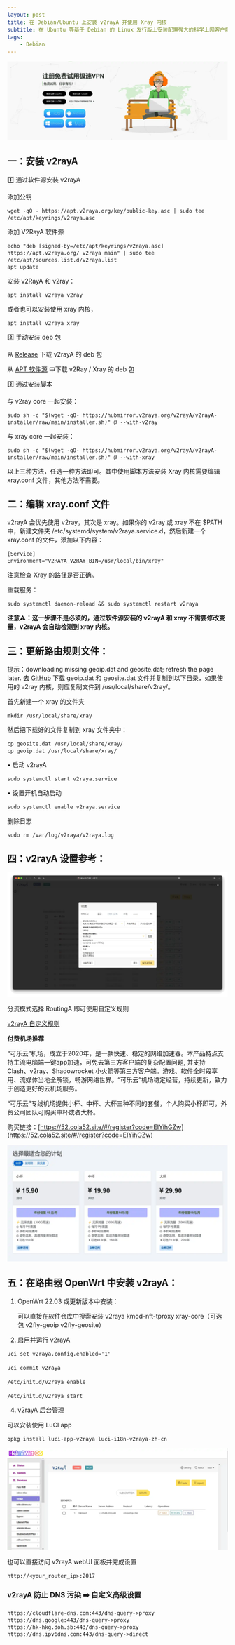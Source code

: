 ```yaml
---
layout: post
title: ﻿在 Debian/Ubuntu 上安装 v2rayA 并使用 Xray 内核
subtitle: 在 Ubuntu 等基于 Debian 的 Linux 发行版上安装配置强大的科学上网客户端 v2rayA
tags:
    - Debian
---
```


[![可乐云专线机场免费试用](https://raw.githubusercontent.com/huijingfei/huijingfei.github.io/master/images/shadowrocket/free%20shadowrocket.webp)](https://52.cola52.site/#/register?code=EIYihGZw)

## 一：安装 v2rayA

1️⃣ 通过软件源安装 v2rayA

添加公钥
```
wget -qO - https://apt.v2raya.org/key/public-key.asc | sudo tee /etc/apt/keyrings/v2raya.asc
```
添加 V2RayA 软件源
```
echo "deb [signed-by=/etc/apt/keyrings/v2raya.asc] https://apt.v2raya.org/ v2raya main" | sudo tee /etc/apt/sources.list.d/v2raya.list
apt update
```
安装 v2RayA 和 v2ray：
```
apt install v2raya v2ray
```
或者也可以安装使用 xray 内核，
 ```
apt install v2raya xray
```
2️⃣ 手动安装 deb 包

从 [Release](https://github.com/v2rayA/v2rayA/releases) 下载 v2rayA 的 deb 包

从 [APT 软件源](https://github.com/v2rayA/v2raya-apt/tree/master/pool/main/) 中下载 v2Ray / Xray 的 deb 包


3️⃣ 通过安装脚本

与 v2ray core 一起安装：

    sudo sh -c "$(wget -qO- https://hubmirror.v2raya.org/v2rayA/v2rayA-installer/raw/main/installer.sh)" @ --with-v2ray

与 xray core 一起安装：

    sudo sh -c "$(wget -qO- https://hubmirror.v2raya.org/v2rayA/v2rayA-installer/raw/main/installer.sh)" @ --with-xray

以上三种方法，任选一种方法即可。其中使用脚本方法安装 Xray 内核需要编辑 xray.conf 文件，其他方法不需要。


## 二：编辑 xray.conf 文件

v2rayA 会优先使用 v2ray，其次是 xray。如果你的 v2ray 或 xray 不在 $PATH 中，新建文件夹 /etc/systemd/system/v2raya.service.d，然后新建一个 xray.conf 的文件，添加以下内容：
```
[Service]
Environment="V2RAYA_V2RAY_BIN=/usr/local/bin/xray"
```
注意检查 Xray 的路径是否正确。

重载服务：

    sudo systemctl daemon-reload && sudo systemctl restart v2raya

**注意⚠️：这一步骤不是必须的，通过软件源安装的 v2rayA 和 xray 不需要修改变量，v2rayA 会自动检测到 xray 内核。**

## 三：更新路由规则文件：

提示：downloading missing geoip.dat and geosite.dat; refresh the page later. 去 [GitHub](https://github.com/Loyalsoldier/v2ray-rules-dat/releases) 下载 geoip.dat 和 geosite.dat 文件并复制到以下目录，如果使用的 v2ray 内核，则应复制文件到 /usr/local/share/v2ray/。

首先新建一个 xray 的文件夹
```
mkdir /usr/local/share/xray
```
然后把下载好的文件复制到 xray 文件夹中：
```
cp geosite.dat /usr/local/share/xray/
cp geoip.dat /usr/local/share/xray/
```
• 启动 v2rayA
```
sudo systemctl start v2raya.service
```
• 设置开机自动启动
```
sudo systemctl enable v2raya.service
```
删除日志
```
sudo rm /var/log/v2raya/v2raya.log
```   
## 四：v2rayA 设置参考：

![v2raya settings](https://raw.githubusercontent.com/huijingfei/huijingfei.github.io/master/images/v2rayA%20settings.webp)

分流模式选择 RoutingA 即可使用自定义规则

[v2rayA 自定义规则](https://github.com/huijingfei/Shadowrocket-Rules/raw/main/v2raya-custom-rules.txt)

**付费机场推荐**

“可乐云”机场，成立于2020年，是一款快速、稳定的网络加速器。本产品特点支持主流电脑端一键app加速，可免去第三方客户端的复杂配置问题, 并支持 Clash、v2ray、Shadowrocket 小火箭等第三方客户端。游戏、软件全时段享用、流媒体当地全解锁，畅游网络世界。“可乐云”机场稳定经营，持续更新，致力于创造更好的云机场服务。

“可乐云”专线机场提供小杯、中杯、大杯三种不同的套餐，个人购买小杯即可，外贸公司团队可购买中杯或者大杯。
 
购买链接：[https://52.cola52.site/#/register?code=EIYihGZw](https://52.cola52.site/#/register?code=EIYihGZw)

[![可乐云专线机场免费试用](https://raw.githubusercontent.com/huijingfei/huijingfei.github.io/master/images/shadowrocket/cola.webp)](https://52.cola52.site/#/register?code=EIYihGZw)

## 五：在路由器 OpenWrt 中安装 v2rayA：

1. OpenWrt 22.03 或更新版本中安装：

   可以直接在软件仓库中搜索安装 v2raya kmod-nft-tproxy xray-core（可选包 v2fly-geoip v2fly-geosite）

2. 启用并运行 v2rayA

```
uci set v2raya.config.enabled='1'
   
uci commit v2raya
   
/etc/init.d/v2raya enable
   
/etc/init.d/v2raya start
```
4. v2rayA 后台管理
   
可以安装使用 LuCI app
```
opkg install luci-app-v2raya luci-i18n-v2raya-zh-cn
```
![luci-app-v2raya](https://raw.githubusercontent.com/huijingfei/huijingfei.github.io/master/images/luci-app-v2raya.webp)

也可以直接访问 v2rayA webUI 面板并完成设置
```
http://<your_router_ip>:2017
```
### v2rayA 防止 DNS 污染 ➡️ 自定义高级设置
```
https://cloudflare-dns.com:443/dns-query->proxy
https://dns.google:443/dns-query->proxy
https://hk-hkg.doh.sb:443/dns-query->proxy
https://dns.ipv6dns.com:443/dns-query->direct
```
